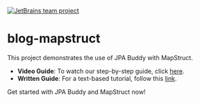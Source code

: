 [![JetBrains team project](https://jb.gg/badges/team.svg)](https://confluence.jetbrains.com/display/ALL/JetBrains+on+GitHub)

# blog-mapstruct

This project demonstrates the use of JPA Buddy with MapStruct.

* **Video Guide**: To watch our step-by-step guide, click <a href="https://www.youtube.com/watch?v=-h2cw7vQGXQ">here</a>.
* **Written Guide**: For a text-based tutorial, follow this <a href="https://jpa-buddy.com/guides/use-dtos-and-mapstruct-mappers">link</a>.

Get started with JPA Buddy and MapStruct now!
